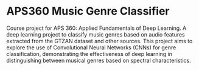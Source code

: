 # APS360 Music Genre Classifier
Course project for APS 360: Applied Fundamentals of Deep Learning.
A deep learning project to classify music genres based on audio features extracted from the GTZAN dataset and other sources. This project aims to explore the use of Convolutional Neural Networks (CNNs) for genre classification, demonstrating the effectiveness of deep learning in distinguishing between musical genres based on spectral characteristics.
